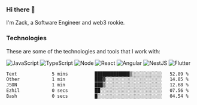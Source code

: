 ### Hi there 👋
I'm Zack, a Software Engineer and web3 rookie.

### Technologies
These are some of the technologies and tools that I work with:

![JavaScript](https://img.shields.io/badge/JavaScript-323330.svg?logo=javascript&logoColor=F7DF1E) 
![TypeScript](https://img.shields.io/badge/TypeScript-007ACC.svg?logo=typescript&logoColor=white) 
![Node](https://img.shields.io/badge/Node.js-43853D.svg?logo=node.js&logoColor=white)
![React](https://img.shields.io/badge/React-20232a.svg?logo=react&logoColor=61DAFB) 
![Angular](https://img.shields.io/badge/Angular-E23237.svg?logo=angularjs&logoColor=white)
![NestJS](https://img.shields.io/badge/NestJS-E0234E?logo=nestjs&logoColor=white)
![Flutter](https://img.shields.io/badge/Flutter-02569B.svg?logo=flutter&logoColor=white)

<!--START_SECTION:waka-->

```txt
Text             5 mins          █████████████▒░░░░░░░░░░░   52.89 %
Other            1 min           ███▓░░░░░░░░░░░░░░░░░░░░░   14.85 %
JSON             1 min           ███▒░░░░░░░░░░░░░░░░░░░░░   12.68 %
Ezhil            0 secs          ██░░░░░░░░░░░░░░░░░░░░░░░   07.56 %
Bash             0 secs          █░░░░░░░░░░░░░░░░░░░░░░░░   04.54 %
```

<!--END_SECTION:waka-->
